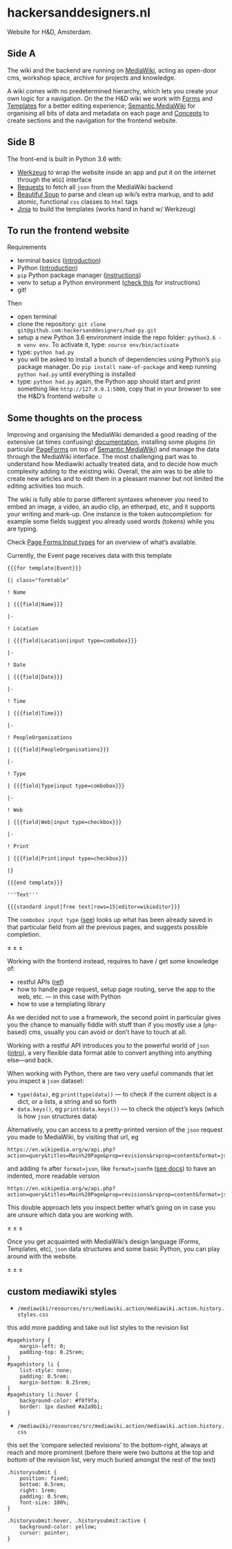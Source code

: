 # hackersanddesigners.nl

Website for H&D, Amsterdam.

## Side A

The wiki and the backend are running on [MediaWiki](https://www.mediawiki.org/wiki/MediaWiki), acting as open-door cms, workshop space, archive for projects and knowledge.

A wiki comes with no predetermined hierarchy, which lets you create your own logic for a navigation. On the the H&D wiki we work with [Forms](https://www.mediawiki.org/wiki/Extension:Page_Forms) and [Templates](https://www.mediawiki.org/wiki/Help:Templates) for a better editing experience; [Semantic MediaWiki](https://www.semantic-mediawiki.org/wiki/Semantic_MediaWiki) for organising all bits of data and metadata on each page and [Concepts](https://www.semantic-mediawiki.org/wiki/Help:Concepts) to create sections and the navigation for the frontend website.

## Side B

The front-end is built in Python 3.6 with:

- [Werkzeug](https://github.com/pallets/werkzeug) to wrap the website inside an app and put it on the internet through the `WSGI` interface
- [Requests](https://github.com/kennethreitz/requests) to fetch all `json` from the MediaWiki backend
- [Beautiful Soup](https://www.crummy.com/software/BeautifulSoup/) to parse and clean up wiki’s extra markup, and to add atomic, functional `css` classes to `html` tags
- [Jinja](https://github.com/pallets/jinja) to build the templates (works hand in hand w/ Werkzeug)

## To run the frontend website

Requirements

- terminal basics ([introduction](https://hackersanddesigners.nl/s/Projects/p/Terminal_introduction_workshop))
- Python ([introduction](https://hackersanddesigners.nl/s/Projects/p/Python_Introduction_Workshop))
- `pip` Python package manager ([instructions](https://en.wikipedia.org/wiki/Pip_(package_manager)))
- venv to setup a Python environment ([check this](http://www.marinamele.com/2014/07/install-python3-on-mac-os-x-and-use-virtualenv-and-virtualenvwrapper.html) for instructions)
- git!

Then

- open terminal
- clone the repository: `git clone git@github.com:hackersanddesigners/had-py.git`
- setup a new Python 3.6 environment inside the repo folder: `python3.6 -m venv env`. To activate it, type: `source env/bin/activate`
- type: `python had.py`
- you will be asked to install a bunch of dependencies using Python’s `pip` package manager. Do `pip install name-of-package` and keep running `python had.py` until everything is installed
- type: `python had.py` again, the Python app should start and print something like `http://127.0.0.1:5000`, copy that in your browser to see the H&D’s frontend website ☺︎

## Some thoughts on the process

Improving and organising the MediaWiki demanded a good reading of the extensive (at times confusing) [documentation](https://www.mediawiki.org/wiki/Manual:Contents), installing some plugins (in particular [PageForms](https://www.mediawiki.org/wiki/Extension:Page_Forms) on top of [Semantic MediaWiki](https://www.mediawiki.org/wiki/Extension:Semantic_MediaWiki)) and manage the data through the MediaWiki interface. The most challenging part was to understand how Mediawiki actually treated data, and to decide how much complexity adding to the existing wiki. Overall, the aim was to be able to create new articles and to edit them in a pleasant manner but not limited the editing activities too much.

The wiki is fully able to parse different syntaxes whenever you need to embed an image, a video, an audio clip, an etherpad, etc, and it supports your writing and mark-up. One instance is the token autocompletion: for example some fields suggest you already used words (tokens) while you are typing.

Check [Page Forms:Input types](https://www.mediawiki.org/wiki/Extension:Page_Forms/Input_types) for an overview of what’s available.

Currently, the Event page receives data with this template

```
{{{for template|Event}}}

{| class="formtable"

! Name

| {{{field|Name}}}

|-

! Location

| {{{field|Location|input type=combobox}}}

|-

! Date

| {{{field|Date}}}

|-

! Time

| {{{field|Time}}}

|-

! PeopleOrganisations

| {{{field|PeopleOrganisations}}}

|-

! Type

| {{{field|Type|input type=combobox}}}

|-

! Web

| {{{field|Web|input type=checkbox}}}

|-

! Print

| {{{field|Print|input type=checkbox}}}

|}

{{{end template}}}

'''Text'''

{{{standard input|free text|rows=15|editor=wikieditor}}}
```

The `combobox input type` ([see](https://www.mediawiki.org/wiki/Extension:Page_Forms/Input_types#combobox)) looks up what has been already saved in that particular field from all the previous pages, and suggests possible completion.

± ± ±

Working with the frontend instead, requires to have / get some knowledge of:

- restful APIs ([ref](http://www.vinaysahni.com/best-practices-for-a-pragmatic-restful-api))
- how to handle page request, setup page routing, serve the app to the web, etc. — in this case with Python
- how to use a templating library

As we decided not to use a framework, the second point in particular gives you the chance to manually fiddle with stuff than if you mostly use a (`php`-based) cms, usually you can avoid or don’t have to touch at all.

Working with a restful API introduces you to the powerful world of `json` ([intro](https://en.wikipedia.org/wiki/JSON)), a very flexible data format able to convert anything into anything else—and back.

When working with Python, there are two very useful commands that let you inspect a `json` dataset:

- `type(data)`, eg `print(type(data))` — to check if the current object is a dict, or a lists, a string and so forth
- `data.keys()`, eg `print(data.keys())` — to check the object’s keys (which is how `json` structures data)

Alternatively, you can access to a pretty-printed version of the `json` request you made to MediaWiki, by visiting that url, eg

```
https://en.wikipedia.org/w/api.php?action=query&titles=Main%20Page&prop=revisions&rvprop=content&format=json
```

and adding `fm` after `format=json`, like `format=jsonfm` ([see docs](https://www.mediawiki.org/wiki/API:Main_page#The_format)) to have an indented, more readable version

```
https://en.wikipedia.org/w/api.php?action=query&titles=Main%20Page&prop=revisions&rvprop=content&format=jsonfm
```

This double approach lets you inspect better what’s going on in case you are unsure which data you are working with.

± ± ±

Once you get acquainted with MediaWiki’s design language (Forms, Templates, etc), `json` data structures and some basic Python, you can play around with the website.

± ± ±

## custom mediawiki styles

- `/mediawiki/resources/src/mediawiki.action/mediawiki.action.history.styles.css`

this add more padding and take out list styles to the revision list

```
#pagehistory {
    margin-left: 0;
    padding-top: 0.25rem;
}
#pagehistory li {
	list-style: none;
	padding: 0.5rem;
	margin-bottom: 0.25rem;
}
#pagehistory li:hover {
	background-color: #f8f9fa;
	border: 1px dashed #a2a9b1;
}
```

- `/mediawiki/resources/src/mediawiki.action/mediawiki.action.history.css`

this set the ‘compare selected revisions’ to the bottom-right, always at reach and more prominent (before there were two buttons at the top and bottom of the revision list, very much buried amongst the rest of the text)

```
.historysubmit {
    position: fixed;
    bottom: 0.5rem;
    right: 1rem;
    padding: 0.5rem;
    font-size: 100%;
}

.historysubmit:hover, .historysubmit:active {
    background-color: yellow;
    cursor: pointer;
}
```